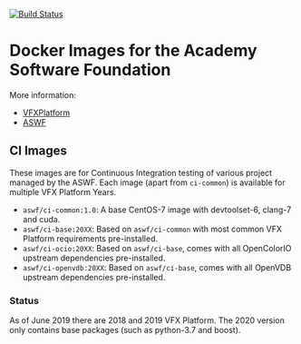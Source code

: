 [![Build Status](https://dev.azure.com/academysoftwarefoundation/Academy%20Software%20Foundation/_apis/build/status/AZP%20aswf-docker?branchName=master)](https://dev.azure.com/academysoftwarefoundation/Academy%20Software%20Foundation/_build/latest?definitionId=2&branchName=master)

# Docker Images for the Academy Software Foundation

More information:
* [VFXPlatform](https://vfxplatform.com)
* [ASWF](https://aswf.io)

## CI Images

These images are for Continuous Integration testing of various project managed by the ASWF.
Each image (apart from `ci-common`) is available for multiple VFX Platform Years.

* `aswf/ci-common:1.0`: A base CentOS-7 image with devtoolset-6, clang-7 and cuda.
* `aswf/ci-base:20XX`: Based on `aswf/ci-common` with most common VFX Platform requirements pre-installed.
* `aswf/ci-ocio:20XX`: Based on `aswf/ci-base`, comes with all OpenColorIO upstream dependencies pre-installed.
* `aswf/ci-openvdb:20XX`: Based on `aswf/ci-base`, comes with all OpenVDB upstream dependencies pre-installed.

### Status
As of June 2019 there are 2018 and 2019 VFX Platform. The 2020 version only contains base packages (such as python-3.7 and boost).
